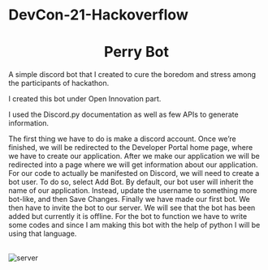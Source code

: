 # DevCon-21-Hackoverflow

<h1 align="center"> Perry Bot </h1>

A simple discord bot that I created to cure the boredom and stress among the participants of hackathon.

I created this bot under Open Innovation part.

I used the Discord.py documentation as well as few APIs to generate information.

The first thing we have to do is make a discord account. Once we’re finished, we will be redirected to the Developer Portal home page, where we have to create our application. After we make our application we will be redirected into a page where we will get information about our application.
For our code to actually be manifested on Discord, we will need to create a bot user. To do so, select Add Bot. By default, our bot user will inherit the name of our application. Instead, update the username to something more bot-like, and then Save Changes. Finally we have made our first bot. We then have to invite the bot to our server. We will see that the bot has been added but currently it is offline. For the bot to function we have to write some codes and since I am making this bot with the help of python I will be using that language.
<br>
<br>

![server](https://user-images.githubusercontent.com/56999749/123509042-ea54e900-d690-11eb-8cf8-6e7c0f783d02.JPG)
